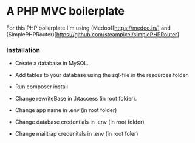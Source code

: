 # A PHP MVC boilerplate 

For this PHP boilerplate I'm using (Medoo)[https://medoo.in/] and (SimplePHPRouter)[https://github.com/steampixel/simplePHPRouter]

### Installation

- Create a database in MySQL.

- Add tables to your database using the sql-file in the resources folder.

- Run composer install 

- Change rewriteBase in .htaccess (in root folder).

- Change app name in .env (in root folder)

- Change database credentials in .env (in root folder)

- Change mailtrap credenitals in .env (in root foler)
